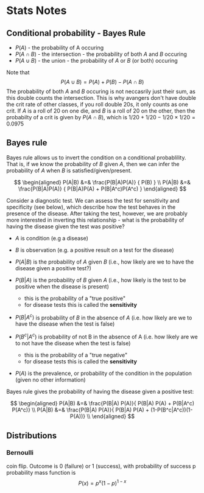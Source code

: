 # Stats Notes

## Conditional probability - Bayes Rule

* $P(A)$ - the probability of A occuring
* $P(A \cap B)$ - the intersection - the probability of both $A$ and $B$ occuring
* $P(A \cup B)$ - the union - the probability of $A$ or $B$ (or both) occuring

Note that 
$$
P(A \cup B) = P(A) + P(B) - P(A \cap B)
$$
The probability of both $A$ and $B$ occuring is not neccasrily just their sum, as this double counts the intersection. This is why avangers don't have double the crit rate of other classes, if you roll double 20s, it only counts as one crit. If $A$ is a roll of 20 on one die, and $B$ is a roll of 20 on the other, then the probabilty of a crit is given by $P(A \cap B)$, which is $1/20 + 1/20 - 1/20 \times 1/20 = 0.0975$

## Bayes rule

Bayes rule allows us to invert the condition on a conditional probablility. That is, if we know the probability of $B$ given $A$, then we can infer the probability of $A$ when $B$ is satisfied/given/present. 

$$
\begin{aligned}
P(A|B) &=& \frac{P(B|A)P(A)} { P(B) } \\
P(A|B) &=& \frac{P(B|A)P(A)} { P(B|A)P(A) + P(B|A^c)P(A^c) }
\end{aligned}
$$

Consider a diagnostic test. We can assess the test for sensitivity and specificity (see below), which describe how the test behaves in the presence of the disease. After taking the test, however, we are probably more interested in inverting this relationship - what is the probability of having the disease given the test was positive?

* $A$ is condition (e.g a disease)
* $B$ is observation  (e.g. a positive result on a test for the disease)


* $P(A|B$) is the probability of $A$ given $B$ (i.e., how likely are we to have the disease given a positive test?)
* $P(B|A)$ is the probability of $B$ given $A$ (i.e., how likely is the test to be positive when the disease is present)
    * this is the probability of a "true positive"
	* for disease tests this is called the **sensitivity**
* $P(B|A^{c})$ is probability of $B$ in the absence of $A$ (i.e. how likely are we to have the disease when the test is false)
* $P(B^c|A^c)$ is probability of not B in the absence of A (i.e. how likely are we to not have the disease when the test is false)
    * this is the probability of a "true negative"
	* for disease tests this is called the **sensitivity**

* $P(A)$ is the prevalence, or probability of the condition in the population (given no other information)

Bayes rule gives the probability of having the disease given a positive test:

$$
\begin{aligned}
P(A|B) &=& \frac{P(B|A) P(A)}{  P(B|A) P(A) + P(B|A^c) P(A^c)} \\
P(A|B) &=& \frac{P(B|A) P(A)}{  P(B|A) P(A) + (1-P(B^c|A^c))(1-P(A))} \\
\end{aligned}
$$


## Distributions

### Bernoulli
coin flip. Outcome is 0 (failure) or 1 (success), with probability of success p
probability mass function is
$$ 
P(x) = p^x(1-p)^{1-x}
$$
